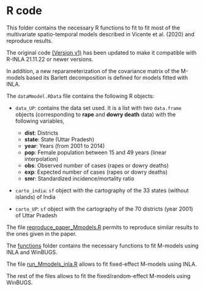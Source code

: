 # R code

This folder contains the necessary R functions to fit to fit most of the multivariate spatio-temporal models described in Vicente et al. (2020) and reproduce results.

The original code [(Version v1)](https://github.com/spatialstatisticsupna/Mmodels_SERRA_article/releases/tag/v1) has been updated to make it compatible with R-INLA 21.11.22 or newer versions.

In addition, a new reparameterization of the covariance matrix of the M-models based its Barlett decomposition is defined for models fitted with INLA. 

The ```dataMmodel.RData``` file contains the following R objects:

- ```data_UP```: contains the data set used. It is a list with two `data.frame` objects (corresponding to **rape** and **dowry death** data) with the following variables,
	- **dist**: Districts
	- **state**: State (Uttar Pradesh)
	- **year**: Years (from 2001 to 2014)
	- **pop**: Female population between 15 and 49 years (linear interpolation)
	- **obs**: Observed number of cases (rapes or dowry deaths)
	- **exp**: Expected number of cases (rapes or dowry deaths)
	- **smr**: Standardized incidence/mortality ratio

- ```carto_india```: `sf` object with the cartography of the 33 states (without islands) of India

- ```carto_UP```: `sf` object with the cartography of the 70 districts (year 2001) of Uttar Pradesh


The file [reproduce_paper_Mmodels.R](https://github.com/spatialstatisticsupna/Mmodels_SERRA_article/blob/master/R/reproduce_paper_Mmodels.R) permits to reproduce similar results to the ones given in the paper.

The [functions](https://github.com/spatialstatisticsupna/Mmodels_SERRA_article/blob/master/R/functions) folder contains the necessary functions to fit M-models using INLA and WinBUGS.

The file [run_Mmodels_inla.R](https://github.com/spatialstatisticsupna/Mmodels_SERRA_article/blob/master/R/run_Mmodels_inla.R) allows to fit fixed-effect M-models using INLA.

The rest of the files allows to fit the fixed/random-effect M-models using WinBUGS.
